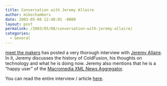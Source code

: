 ```yaml
---
title: Conversation with Jeremy Allaire
author: mikechambers
date: 2003-05-08 12:48:01 -0800
layout: post
permalink: /2003/05/08/conversation-with-jeremy-allaire/
categories:
  - General
---
```



[meet the makers][1] has posted a very thorough interview with [Jeremy Allaire][2]. In it, Jeremy discusses the history of ColdFusion, his thoughts on technology and what he is doing now. Jeremy also mentions that he is a &#8220;happy user&#8221; of the [Macromedia XML News Aggregator][3].

You can read the entire interview / article [here][4].

 [1]: http://www.meet-the-makers.com/
 [2]: http://radio.weblogs.com/0113297/
 [3]: http://www.macromedia.com/go/weblogs
 [4]: http://www.meet-the-makers.com/conversations/allaire/1/